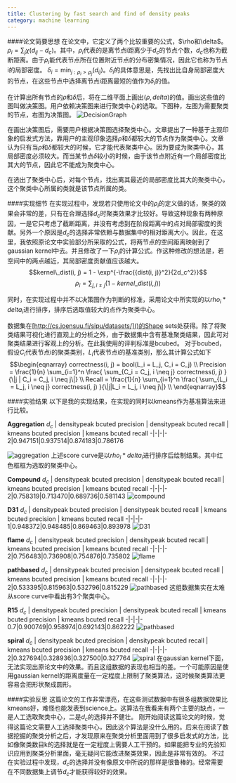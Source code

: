 ```yaml
---
title: Clustering by fast search and find of density peaks
category: machine learning
---
```


####论文简要思想
在论文中，它定义了两个比较重要的公式，$\rho和\delta$。
$\rho_i = \sum_j{\chi(d_{ij} - d_c)}$。其中，$\rho_i$代表的是离节点i距离少于$d_c$的节点个数，$d_c$也称为截断距离。由于$\rho_i$能代表节点所在位置附近节点的分布密集情况，因此它也称为节点i的局部密度。
$\delta_i = \min_{j: \rho_i > \rho_j}(d_{ij})$。$\delta_i$的具体意思是，先找出比自身局部密度大的节点，在这些节点中选择离节点i距离最短的值作为$\delta_i$的值。

在计算出所有节点的$\rho$和$\delta$后，将在二维平面上画出$(\rho, delta)$的值。画出这些值的图叫做决策图。用户依赖决策图来进行聚类中心的选取。下图种，左图为需要聚类的节点，右图为决策图。
![DecisionGraph]()

在画出决策图后，需要用户根据决策图选择聚类中心。文章提出了一种基于主观印象的启发式方法，靠用户的主观印象选择$\rho$和$\delta$都较大的节点作为聚类中心。文章认为只有当$\rho$和$\delta$都较大的时候，它才能代表聚类中心。因为要成为聚类中心，其局部密度必须较大。而当某节点$\delta$较小的时候，由于该节点附近有一个局部密度比其大的节点，因此它不能成为聚类中心。

在选出了聚类中心后，对每个节点，找出离其最近的局部密度比其大的聚类中心，这个聚类中心所属的类就是该节点所属的类。

####实现细节
在实现过程中，发现若只使用论文中的$\rho_i$的定义做的话，聚类的效果会非常的差，只有在合理选择$d_c$时聚类效果才比较好。导致这种现象有两种原因，一是它只考虑了截断距离，并没有考虑到在阶段距离中的点对局部密度的贡献。另外一个原因是$d_c$的选择非常依赖与数据集中的相对距离大小。因此，在这里，我依照原论文中实验部分所采取的公式，将两节点的空间距离映射到了gaussian kernel中去。并且修改了一下$\rho_i$的计算公式。作这种修改的想法是，若空间中的两点越近，其局部密度贡献值应该越大。
$$kernel\_dist(i, j) = 1 - \exp^{-\frac{{dist(i, j)}^2}{2d_c^2}}$$
$$\rho_i = \sum_{j, i \neq j}{(1 - kernel\_dist(i, j))}$$

同时，在实现过程中并不以决策图作为判断的标准，采用论文中所实现的以$rho_i * delta_i$进行排序，排序后选取值较大的点作为聚类中心。

数据集在[http://cs.joensuu.fi/sipu/datasets/]()的Shape sets处获得。除了将聚类结果可视化进行直观上的分析之外，由于数据集中含有基准聚类结果，因此可对聚类结果进行客观上的分析。在此我使用的评判标准是bcubed。
对于bcubed，假设$C_i$代表节点i的聚类类别，$L_i$代表节点i的基准类别，那么其计算公式如下
$$\begin{eqnarray}
correctness(i, j) = bool(L_i = L_j, C_i = C_j) \\
Precision = \frac{1}{n}  \sum_{i=1}^n \frac{ \sum_{C_i = C_j, i \neq j} correctness(i, j) }{\|j | C_i = C_j, i \neq j\|} \\
Recall = \frac{1}{n} \sum_{i=1}^n \frac{ \sum_{L_i = L_j, i \neq j} correctness(i, j) }{\|j|L_i = L_j, i \neq j\|}  \\
\end{eqnarray}$$

####实验结果
以下是我的实现结果，在实现的同时以kmeans作为基准算法来进行比较。

**Aggregation**
$d_c$ | densitypeak bcuted precision | densitypeak bcuted recall | kmeans bcuted precision | kmeans bcuted recall
-|-|-|-
2|0.947151|0.937514|0.874183|0.786176

![aggregation](http://img1.ph.126.net/1FPZf0gAOdlzU9BnHRNDrg==/1175158027784906374.png)
上述score curve是以$rho_i * delta_i$进行排序后绘制结果。其中红色框框为选取的聚类中心。

**Compound**
$d_c$ | densitypeak bcuted precision | densitypeak bcuted recall | kmeans bcuted precision | kmeans bcuted recall
-|-|-|-
2|0.758319|0.713470|0.689736|0.581143
![compound](http://img2.ph.126.net/m6Ou_B7QON7-r_dC9nLm3w==/6597579940053854078.png)

**D31**
$d_c$ | densitypeak bcuted precision | densitypeak bcuted recall | kmeans bcuted precision | kmeans bcuted recall
-|-|-|-
1|0.948372|0.948485|0.869463|0.893978
![D31](http://img1.ph.126.net/jZJBlz0ig5JHeVWLO1VEuA==/18014398526919973.png)

**flame**
$d_c$ | densitypeak bcuted precision | densitypeak bcuted recall | kmeans bcuted precision | kmeans bcuted recall
-|-|-|-
2|0.756483|0.736908|0.754876|0.735802
![flame](http://img2.ph.126.net/I7x_H2lu1b8PrBj3dp8q-w==/3050344322713791752.png)

**pathbased**
$d_c$ | densitypeak bcuted precision | densitypeak bcuted recall | kmeans bcuted precision | kmeans bcuted recall
-|-|-|-
2|0.533395|0.815963|0.532796|0.815229
![pathbased](http://img2.ph.126.net/VAf2iy8Dkk4ImQoD7UCsNQ==/823032832002479018.png)
这组数据集实在太难从score curve中看出有3个聚类中心。

**R15**
$d_c$ | densitypeak bcuted precision | densitypeak bcuted recall | kmeans bcuted precision | kmeans bcuted recall
-|-|-|-
0.7|0.900749|0.958974|0.692143|0.862222
![pathbased](http://img2.ph.126.net/gBQKIpwMREeAobrOdyIMzA==/2406892525870221878.png)


**spiral**
$d_c$ | densitypeak bcuted precision | densitypeak bcuted recall | kmeans bcuted precision | kmeans bcuted recall
-|-|-|-
2|0.327694|0.328936|0.327500|0.327764
![spiral](http://img0.ph.126.net/AQCW0IKiRaemIv3LWwsSPQ==/6619136965026263841.png)
在gaussian kernel下面，无法实现出原论文中的效果。而且这组数据的表现也相当的差。一个可能原因是使用gaussian kernel的距离度量在一定程度上限制了聚类算法，这时候聚类算法更容易会把形状聚成圆形。

####实验反思
这篇论文的工作非常漂亮，在这些测试数据中有很多组数据效果比kmeans好，难怪也能发表到science上。这算法在我看来有两个主要的缺点，一是人工选取聚类中心，二是$d_c$的选择并不健壮。
刚开始阅读这篇论文的时候，觉得这篇论文需要人工选择聚类中心，因此这个算法是没什么用的。后来在阅读了数据挖掘的聚类分析之后，才发现原来在聚类分析里面用到了很多启发式的方法，比如像聚类数目k的选择就是在一定程度上需要人工干预的。如果能把专业的先验知识应用到聚类分析里面，毫无疑问它能改进聚类效果，因此是非常有效的。
不过在实验过程中发现，$d_c$的选择并没有像原文中所说的那样是很鲁棒的。经常需要在不同数据集上调节$d_c$才能获得较好的效果。
